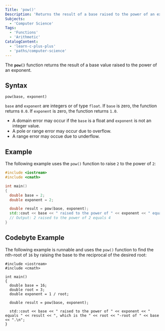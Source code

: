 ```yaml
---
Title: 'pow()'
Description: 'Returns the result of a base raised to the power of an exponent.'
Subjects:
  - 'Computer Science'
Tags:
  - 'Functions'
  - 'Arithmetic'
CatalogContent:
  - 'learn-c-plus-plus'
  - 'paths/computer-science'
---
```


The **`pow()`** function returns the result of a base value raised to the power of an exponent.

## Syntax

```pseudo
pow(base, exponent)
```

`base` and `exponent` are integers or of type `float`. If `base` is zero, the function returns `0.0`. If `exponent` is zero, the function returns `1.0`.

- A domain error may occur if the `base` is a float and `exponent` is not an integer value.
- A pole or range error may occur due to overflow.
- A range error may occue due to underflow.

## Example

The following example uses the `pow()` function to raise `2` to the power of `2`:

```cpp
#include <iostream>
#include <cmath>

int main()
{
  double base = 2;
  double exponent = 2;

  double result = pow(base, exponent);
  std::cout << base << " raised to the power of " << exponent << " equals " << result << ".\n";
  // Output: 2 raised to the power of 2 equals 4
}
```

## Codebyte Example

The following example is runnable and uses the `pow()` function to find the nth-root of `16` by raising the base to the reciprocal of the desired root:

```codebyte/cpp
#include <iostream>
#include <cmath>

int main()
{
  double base = 16;
  double root = 3;
  double exponent = 1 / root;

  double result = pow(base, exponent);

  std::cout << base << " raised to the power of " << exponent << " equals " << result << ", which is the " << root << "-root of " << base << ".\n";
}
```
